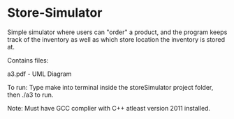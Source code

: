# Store-Simulator

Simple simulator where users can "order" a product, and the program keeps track of the inventory as well as which store location the inventory is stored at.

Contains files:

a3.pdf - UML Diagram

To run: Type make into terminal inside the storeSimulator project folder, then ./a3 to run.

Note: Must have GCC complier with C++ atleast version 2011 installed.

